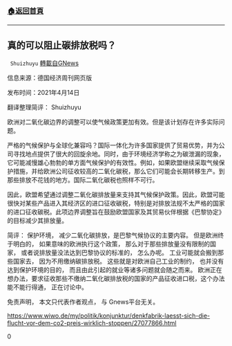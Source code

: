 ###  [:house:返回首頁](https://github.com/ourhimalayas/txt)
---

## 真的可以阻止碳排放税吗？
` Shuizhuyu` [轉載自GNews](https://gnews.org/zh-hans/1094489/)

信息来源：德国经济周刊网页版

发布时间：2021年4月14日

翻译整理简评： Shuizhuyu

欧洲对二氧化碳边界的调整可以使气候政策更加有效。但是该计划存在许多实际问题。

严格的气候保护与全球化兼容吗？国际一体化为许多国家提供了贸易优势，并为公司寻找地点提供了很大的回旋余地。同时，由于环境经济学称之为碳泄漏的现象，它可能减慢雄心勃勃的单方面气候保护的有效性。例如，如果欧盟继续采取气候保护措施，并给欧洲公司征收较高的二氧化碳税，那么它们可能会长期转移生产。到那些排放不花钱的地方。国际二氧化碳税也照样不可行。

因此，欧盟希望通过调整二氧化碳排放量来支持其气候保护政策。因此，欧盟可能很快对某些产品进入其经济区的进口征收碳税，特别是对排放法规不太严格的国家的进口征收碳税。此项边界调整旨在鼓励欧盟国家及其贸易伙伴根据《巴黎协定》的目标减少其排放量。

简评： 保护环境， 减少二氧化碳排放，是巴黎气候协议的主要内容。 但是欧洲终于明白的， 如果意味的欧洲执行这个政策， 那么对于那些排放量没有限制的国家， 或者说排放量没法达到巴黎协议的标准的， 怎么办呢。 工业可能就会搬到那些国家去， 因为不用缴纳碳排放税。 这些就是对欧洲自己工业的制约， 也并没有达到保护环境的目的， 而且由此引起的就业等诸多问题就会随之而来。 欧洲正在想办法，要求征收那些不缴纳二氧化碳排放税的国家的产品征收进口税，这个办法能不能行得通， 正在讨论中。

免责声明， 本文只代表作者观点， 与 Gnews平台无关。

https://www.wiwo.de/my/politik/konjunktur/denkfabrik-laesst-sich-die-flucht-vor-dem-co2-preis-wirklich-stoppen/27077866.html



0
